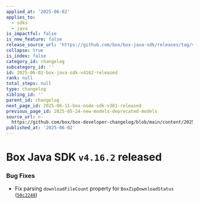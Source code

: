 ```yaml
---
applied_at: '2025-06-02'
applies_to:
  - sdks
  - java
is_impactful: false
is_new_feature: false
release_source_url: 'https://github.com/box/box-java-sdk/releases/tag/v4.16.2'
collapse: true
is_index: false
category_id: changelog
subcategory_id: ''
id: 2025-06-02-box-java-sdk-v4162-released
rank: null
total_steps: null
type: changelog
sibling_id: ''
parent_id: changelog
next_page_id: 2025-06-11-box-node-sdk-v381-released
previous_page_id: 2025-05-24-new-models-deprecated-models
source_url: >-
  https://github.com/box/box-developer-changelog/blob/main/content/2025/06-02-box-java-sdk-v4162-released.md
published_at: '2025-06-02'
---
```

# Box Java SDK `v4.16.2` released

### Bug Fixes

* Fix parsing `downloadFileCount` property for `BoxZipDownloadStatus` ([`50c2249`][1])

[1]: https://github.com/box/box-java-sdk/commit/50c2249ff5e0f0d1fdc99c9ff8786e9c134e58eb